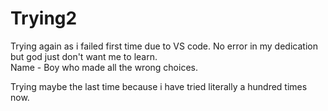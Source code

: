 # Trying2
Trying again as i failed first time due to VS code. No error in my dedication but god just don't want me to learn.<br>
Name - Boy who made all the wrong choices. 

<p> Trying maybe the last time because i have tried literally a hundred times now.</p>
